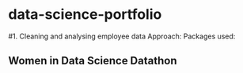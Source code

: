 # data-science-portfolio

#1. Cleaning and analysing employee data
Approach:
Packages used:





## Women in Data Science Datathon
